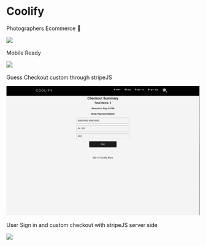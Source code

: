 # Coolify

Photographers Ecommerce 📸

![](Mar-04-202105-04-43.gif)

Mobile Ready

![](Mar-04-202104-58-35.gif)

Guess Checkout custom through stripeJS

![](nousersignout.gif)

User Sign in and custom checkout with stripeJS server side

![](23gif)
